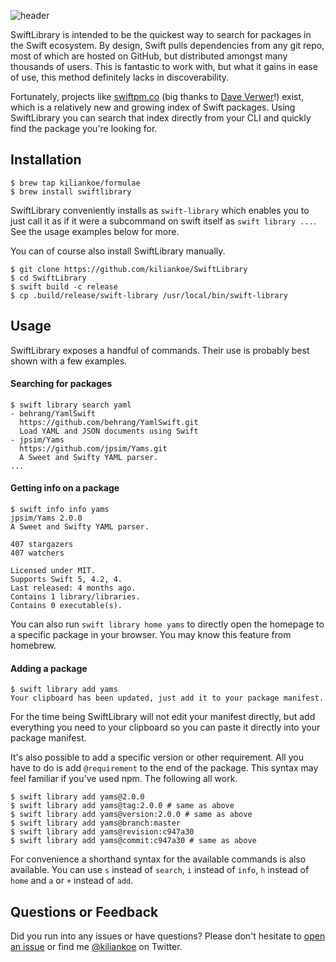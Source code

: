 ![header](https://user-images.githubusercontent.com/2625584/63201247-a94b2100-c084-11e9-960e-b3c479dd4afe.png)

SwiftLibrary is intended to be the quickest way to search for packages in the Swift ecosystem. By design, Swift pulls dependencies from any git repo, most of which are hosted on GitHub, but distributed amongst many thousands of users. This is fantastic to work with, but what it gains in ease of use, this method definitely lacks in discoverability.

Fortunately, projects like [swiftpm.co](https://swiftpm.co) (big thanks to [Dave Verwer](https://daveverwer.com)!) exist, which is a relatively new and growing index of Swift packages. Using SwiftLibrary you can search that index directly from your CLI and quickly find the package you're looking for.


## Installation

```
$ brew tap kiliankoe/formulae
$ brew install swiftlibrary
```

SwiftLibrary conveniently installs as `swift-library` which enables you to just call it as if it were a subcommand on swift itself as `swift library ...`. See the usage examples below for more.

You can of course also install SwiftLibrary manually.

```
$ git clone https://github.com/kiliankoe/SwiftLibrary
$ cd SwiftLibrary
$ swift build -c release
$ cp .build/release/swift-library /usr/local/bin/swift-library
```



## Usage

SwiftLibrary exposes a handful of commands. Their use is probably best shown with a few examples.

#### Searching for packages

```
$ swift library search yaml
- behrang/YamlSwift
  https://github.com/behrang/YamlSwift.git
  Load YAML and JSON documents using Swift
- jpsim/Yams
  https://github.com/jpsim/Yams.git
  A Sweet and Swifty YAML parser.
...
```

#### Getting info on a package

```
$ swift info info yams
jpsim/Yams 2.0.0
A Sweet and Swifty YAML parser.

407 stargazers
407 watchers

Licensed under MIT.
Supports Swift 5, 4.2, 4.
Last released: 4 months ago.
Contains 1 library/libraries.
Contains 0 executable(s).
```

You can also run `swift library home yams` to directly open the homepage to a specific package in your browser. You may know this feature from homebrew.

#### Adding a package

```
$ swift library add yams
Your clipboard has been updated, just add it to your package manifest.
```

For the time being SwiftLibrary will not edit your manifest directly, but add everything you need to your clipboard so you can paste it directly into your package manifest.

It's also possible to add a specific version or other requirement. All you have to do is add `@requirement` to the end of the package. This syntax may feel familiar if you've used npm. The following all work.

````shell
$ swift library add yams@2.0.0
$ swift library add yams@tag:2.0.0 # same as above
$ swift library add yams@version:2.0.0 # same as above
$ swift library add yams@branch:master
$ swift library add yams@revision:c947a30
$ swift library add yams@commit:c947a30 # same as above
````



For convenience a shorthand syntax for the available commands is also available. You can use `s` instead of `search`, `i` instead of `info`, `h` instead of `home` and `a` or `+` instead of `add`.



## Questions or Feedback

Did you run into any issues or have questions? Please don't hesitate to [open an issue](https://github.com/kiliankoe/SwiftLibrary/issues/new) or find me [@kiliankoe](https://twitter.com/kiliankoe) on Twitter.
